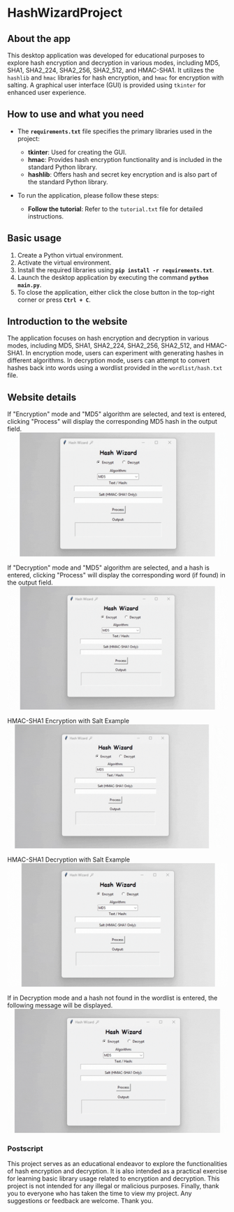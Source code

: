 # HashWizardProject

## About the app
This desktop application was developed for educational purposes to explore hash encryption and decryption in various modes, including MD5, SHA1, SHA2_224, SHA2_256, SHA2_512, and HMAC-SHA1. It utilizes the `hashlib` and `hmac` libraries for hash encryption, and `hmac` for encryption with salting. A graphical user interface (GUI) is provided using `tkinter` for enhanced user experience.

## How to use and what you need
* The **`requirements.txt`** file specifies the primary libraries used in the project:
    * **tkinter**: Used for creating the GUI.
    * **hmac**: Provides hash encryption functionality and is included in the standard Python library.
    * **hashlib**: Offers hash and secret key encryption and is also part of the standard Python library.

* To run the application, please follow these steps:
    * **Follow the tutorial**: Refer to the `tutorial.txt` file for detailed instructions.

## Basic usage
1. Create a Python virtual environment.
2. Activate the virtual environment.
3. Install the required libraries using **`pip install -r requirements.txt`**.
4. Launch the desktop application by executing the command **`python main.py`**.
5. To close the application, either click the close button in the top-right corner or press **`Ctrl + C`**.

## Introduction to the website
The application focuses on hash encryption and decryption in various modes, including MD5, SHA1, SHA2_224, SHA2_256, SHA2_512, and HMAC-SHA1. In encryption mode, users can experiment with generating hashes in different algorithms. In decryption mode, users can attempt to convert hashes back into words using a wordlist provided in the `wordlist/hash.txt` file.

## Website details
If "Encryption" mode and "MD5" algorithm are selected, and text is entered, clicking "Process" will display the corresponding MD5 hash in the output field.
![GUIExample](gif/Encrypt.gif)

If "Decryption" mode and "MD5" algorithm are selected, and a hash is entered, clicking "Process" will display the corresponding word (if found) in the output field.
![EncryptExample](gif/Decrypt.gif)

HMAC-SHA1 Encryption with Salt Example
![EncryptSaltExample](gif/EncryptSalt.gif)

HMAC-SHA1 Decryption with Salt Example
![DecryptSaltExample](gif/DecryptSalt.gif)

If in Decryption mode and a hash not found in the wordlist is entered, the following message will be displayed.
![FailDecryptExample](gif/FailDecrypt.gif)

### Postscript
This project serves as an educational endeavor to explore the functionalities of hash encryption and decryption. It is also intended as a practical exercise for learning basic library usage related to encryption and decryption. This project is not intended for any illegal or malicious purposes. Finally, thank you to everyone who has taken the time to view my project. Any suggestions or feedback are welcome. Thank you.
